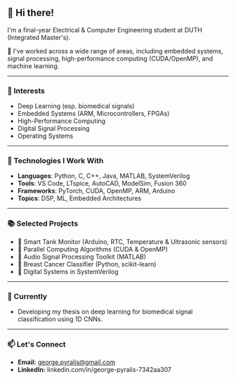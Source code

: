 ## 👋 Hi there!

I'm a final-year Electrical & Computer Engineering student at DUTH (Integrated Master's).

🔧 I've worked across a wide range of areas, including embedded systems, signal processing, high-performance computing (CUDA/OpenMP), and machine learning.

---

### 🧠 Interests
- Deep Learning (esp. biomedical signals)
- Embedded Systems (ARM, Microcontrollers, FPGAs)
- High-Performance Computing
- Digital Signal Processing
- Operating Systems

---

### 🧰 Technologies I Work With
- **Languages**: Python, C, C++, Java, MATLAB, SystemVerilog  
- **Tools**: VS Code, LTspice, AutoCAD, ModelSim, Fusion 360
- **Frameworks**: PyTorch, CUDA, OpenMP, ARM, Arduino
- **Topics**: DSP, ML, Embedded Architectures  

---

### 📚 Selected Projects
- 🔹 Smart Tank Monitor (Arduino, RTC, Temperature & Ultrasonic sensors)
- 🔹 Parallel Computing Algorithms (CUDA & OpenMP)
- 🔹 Audio Signal Processing Toolkit (MATLAB)
- 🔹 Breast Cancer Classifier (Python, scikit-learn)
- 🔹 Digital Systems in SystemVerilog

---

### 🌱 Currently
- Developing my thesis on deep learning for biomedical signal classification using 1D CNNs.

---

### 📫 Let's Connect
- **Email:** george.pyralis@gmail.com  
- **LinkedIn:** linkedin.com/in/george-pyralis-7342aa307
